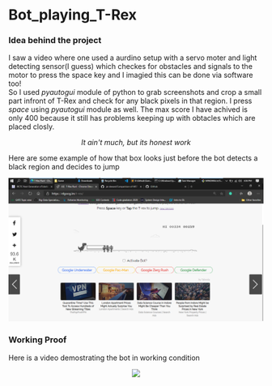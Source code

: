 # Bot_playing_T-Rex

### Idea behind the project
I saw a video where one used a aurdino setup with a servo moter and light detecting sensor(I guess) which checkes for obstacles and signals to the motor to press the space key and I imagied this can be done via software too!  
So I used *pyautogui* module of python to grab screenshots and crop a small part infront of T-Rex 
and check for any black pixels in that region. I press *space* using *pyautogui* module as well. The max score I have achived is only 400 because it still has problems keeping up with obtacles which are placed closly.  
<p align='center'>
  <em>It ain't much, but its honest work</em>
</p>

Here are some example of how that box looks just before the bot detects a black region and decides to jump   
  
![Image of T-Rex with the box](https://github.com/jai-dewani/Bot_playing_T-Rex/blob/master/Images/Image_1.png)

### Working Proof
Here is a video demostrating the bot in working condition  
  
<p align="center">
<a href="https://youtu.be/KpgSdEEdHNE"><img src="https://img.youtube.com/vi/KpgSdEEdHNE/maxresdefault.jpg" width="50%"></img></a>
</p>

